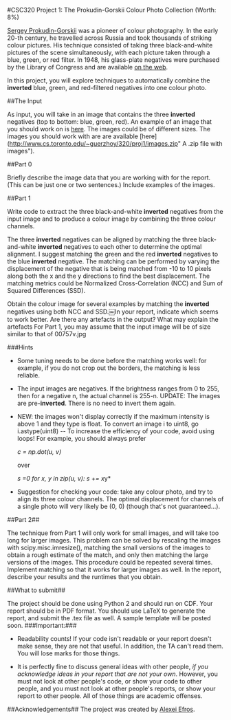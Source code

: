 #CSC320 Project 1: The Prokudin-Gorskii Colour Photo Collection (Worth: 8%)

[Sergey Prokudin-Gorskii](http://en.wikipedia.org/wiki/Sergey_Prokudin-Gorsky "Sergey Prokudin-Gorskii")  was a pioneer of colour photography. In the early 20-th century, he travelled across Russia and took thousands of striking colour pictures. His technique consisted of taking three black-and-white pictures of the scene simultaneously, with each picture taken through a blue, green, or red filter. In 1948, his glass-plate negatives were purchased by the Library of Congress and are available [on the web](http://www.loc.gov/pictures/collection/prok/ "Prokudin-Gorskii's glass-plate negatives").

In this project, you will explore techniques to automatically combine the __inverted__ blue, green, and red-filtered negatives into one colour photo.

##The Input

As input, you will take in an image that contains the three __inverted__ negatives (top to bottom: blue, green, red). An example of an image that you should work on is [here](images/00757v.jpg "An ideal image"). The images could be of different sizes. The images you should work with are are available [here](http://www.cs.toronto.edu/~guerzhoy/320/proj1/images.zip" A .zip file with images").


##Part 0

Briefly describe the image data that you are working with for the report. (This can be just one or two sentences.) Include examples of the images.

##Part 1

Write code to extract the three black-and-white __inverted__ negatives from the input image and to produce a colour image by combining the three colour channels.

The three __inverted__ negatives can be aligned by matching the three black-and-white __inverted__ negatives to each other to determine the optimal alignment. I suggest matching the green and the red __inverted__ negatives to the blue __inverted__ negative. The matching can be performed by varying the displacement of the negative that is being matched from -10 to 10 pixels along both the x and the y directions to find the best displacement. The matching metrics could be Normalized Cross-Correlation (NCC) and Sum of Squared Differences (SSD).

Obtain the colour image for several examples by matching the __inverted__ negatives using both NCC and SSD.￼In your report, indicate which seems to work better. Are there any artefacts in the output? What may explain the artefacts
For Part 1, you may assume that the input image will be of size similar to that of 00757v.jpg 

###Hints

- Some tuning needs to be done before the matching works well: for example, if you do not crop out the borders, the matching is less reliable.
- The input images are negatives. If the brightness ranges from 0 to 255, then for a negative n, the actual channel is 255-n. UPDATE: The images are pre-__inverted__. There is no need to invert them again.
- NEW: the images won't display correctly if the maximum intensity is above 1 and they type is float. To convert an image i to uint8, go i.astype(uint8)
-- To increase the efficiency of your code, avoid using loops! For example, you should always prefer 

	*c = np.dot(u, v)*
	
	over

	*s =0
	for x, y in zip(u, v): s += x*y*

- Suggestion for checking your code: take any colour photo, and try to align its three colour channels. The optimal displacement for channels of a single photo will very likely be (0, 0) (though that's not guaranteed...).

##Part 2##

The technique from Part 1 will only work for small images, and will take too long for larger images. This problem can be solved by rescaling the images with scipy.misc.imresize(), matching the small versions of the images to obtain a rough estimate of the match, and only then matching the large versions of the images. This procedure could be repeated several times. Implement matching so that it works for larger images as well. In the report, describe your results and the runtimes that you obtain.

##What to submit##

The project should be done using Python 2 and should run on CDF. Your report should be in PDF format. You should use LaTeX to generate the report, and submit the .tex file as well. A sample template will be posted soon.
###Important:###

- Readability counts! If your code isn't readable or your report doesn't make sense, they are not that useful. In addition, the TA can't read them. You will lose marks for those things.

- It is perfectly fine to discuss general ideas with other people, *if you acknowledge ideas in your report that are not your own*. However, you must not look at other people's code, or show your code to other people, and you must not look at other people's reports, or show your report to other people. All of those things are academic offenses.

##Acknowledgements##
The project was created by [Alexei Efros](http://www.eecs.berkeley.edu/~efros/ "Alexei Efros").

